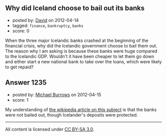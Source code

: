 ## Why did Iceland choose to bail out its banks

- posted by: [David](https://stackexchange.com/users/-1/114-david) on 2012-04-14
- tagged: `finance`, `bankruptcy`, `banks`
- score: 0

When the three major Icelandic banks crashed at the beginning of the financial crisis, why did the Icelandic government choose to bail them out. The reason why I am asking is because these banks were huge compared to the Icelandic GDP. Wouldn't it have been cheaper to let them go down and either start a new national bank to take over the loans, which were likely to get repaid?


## Answer 1235

- posted by: [Michael Burrows](https://stackexchange.com/users/-1/879-michael-burrows) on 2012-04-15
- score: 1

<p>My understanding of <a href="http://en.wikipedia.org/wiki/2008%E2%80%932011_Icelandic_financial_crisis" rel="nofollow">the wikipedia article on this subject</a> is that the banks were not bailed out, though Icelander's deposits were protected.</p>




---

All content is licensed under [CC BY-SA 3.0](https://creativecommons.org/licenses/by-sa/3.0/).
